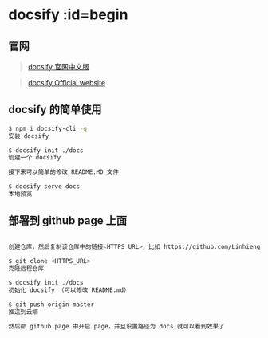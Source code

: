 # docsify :id=begin

## 官网

> [docsify 官网中文版](https://docsify.js.org/#/zh-cn/)

> [docsify Official website](https://docsify.js.org/#/)

## docsify 的简单使用

```bash
$ npm i docsify-cli -g
安装 docsify

$ docsify init ./docs
创建一个 docsify 

接下来可以简单的修改 README.MD 文件

$ docsify serve docs
本地预览

```

## 部署到 github page 上面

```bash

创建仓库，然后复制该仓库中的链接<HTTPS_URL>，比如 https://github.com/Linhieng/docsify.git

$ git clone <HTTPS_URL>
克隆远程仓库

$ docsify init ./docs
初始化 docsify （可以修改 README.md）

$ git push origin master
推送到云端

然后都 github page 中开启 page，并且设置路径为 docs 就可以看到效果了

```


